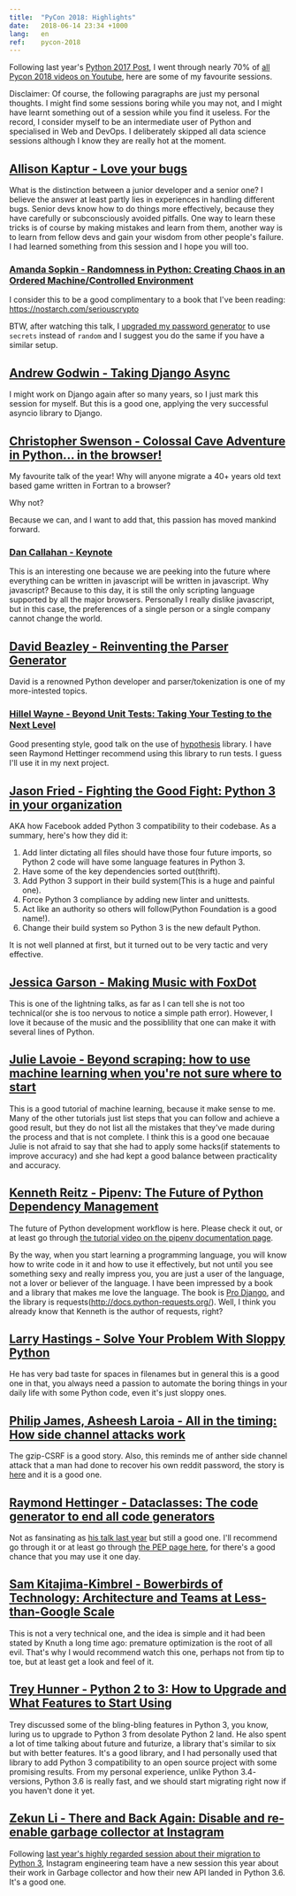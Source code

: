 ```yaml
---
title:  "PyCon 2018: Highlights"
date:   2018-06-14 23:34 +1000
lang:   en
ref:    pycon-2018
---
```


Following last year's [Python 2017 Post](/2017/pycon-2017.html), I went through nearly 70% of [all Pycon 2018 videos on Youtube](https://www.youtube.com/channel/UCsX05-2sVSH7Nx3zuk3NYuQ), here are some of my favourite sessions.

Disclaimer: Of course, the following paragraphs are just my personal thoughts. I might find some sessions boring while you may not, and I might have learnt something out of a session while you find it useless. For the record, I consider myself to be an intermediate user of Python and specialised in Web and DevOps. I deliberately skipped all data science sessions although I know they are really hot at the moment.

## [Allison Kaptur - Love your bugs](https://www.youtube.com/watch?v=HuuYwUxM-ZY)

What is the distinction between a junior developer and a senior one? I believe the answer at least partly lies in experiences in handling different bugs. Senior devs know how to do things more effectively, because they have carefully or subconsciously avoided pitfalls. One way to learn these tricks is of course by making mistakes and learn from them, another way is to learn from fellow devs and gain your wisdom from other people's failure. I had learned something from this session and I hope you will too.

### [Amanda Sopkin - Randomness in Python: Creating Chaos in an Ordered Machine/Controlled Environment](https://www.youtube.com/watch?v=EGF4G2feXx4)

I consider this to be a good complimentary to a book that I've been reading: https://nostarch.com/seriouscrypto

BTW, after watching this talk, I [upgraded my password generator](https://github.com/xiaket/etc/commit/88dca5e2b83dbf1c787c9071eb72ce5e04016f4c) to use `secrets` instead of `random` and I suggest you do the same if you have a similar setup.

## [Andrew Godwin - Taking Django Async](https://www.youtube.com/watch?v=-7taKQnndfo)

I might work on Django again after so many years, so I just mark this session for myself. But this is a good one, applying the very successful asyncio library to Django.

## [Christopher Swenson - Colossal Cave Adventure in Python... in the browser!](https://www.youtube.com/watch?v=RojaWIoBfOo)

My favourite talk of the year! Why will anyone migrate a 40+ years old text based game written in Fortran to a browser?

Why not?

Because we can, and I want to add that, this passion has moved mankind forward.

### [Dan Callahan - Keynote](https://www.youtube.com/watch?v=ITksU31c1WY)

This is an interesting one because we are peeking into the future where everything can be written in javascript will be written in javascript. Why javascript? Because to this day, it is still the only scripting language supported by all the major browsers. Personally I really dislike javascript, but in this case, the preferences of a single person or a single company cannot change the world.

## [David Beazley - Reinventing the Parser Generator](https://www.youtube.com/watch?v=zJ9z6Ge-vXs)

David is a renowned Python developer and parser/tokenization is one of my more-intested topics.

### [Hillel Wayne - Beyond Unit Tests: Taking Your Testing to the Next Level](https://www.youtube.com/watch?v=MYucYon2-lk)

Good presenting style, good talk on the use of [hypothesis](https://github.com/HypothesisWorks/hypothesis) library. I have seen Raymond Hettinger recommend using this library to run tests. I guess I'll use it in my next project.

## [Jason Fried - Fighting the Good Fight: Python 3 in your organization](https://www.youtube.com/watch?v=H4SS9yVWJYA)

AKA how Facebook added Python 3 compatibility to their codebase. As a summary, here's how they did it:

1. Add linter dictating all files should have those four future imports, so Python 2 code will have some language features in Python 3.
1. Have some of the key dependencies sorted out(thrift).
1. Add Python 3 support in their build system(This is a huge and painful one).
1. Force Python 3 compliance by adding new linter and unittests.
1. Act like an authority so others will follow(Python Foundation is a good name!).
1. Change their build system so Python 3 is the new default Python.

It is not well planned at first, but it turned out to be very tactic and very effective.

## [Jessica Garson - Making Music with FoxDot](https://www.youtube.com/watch?v=VJ0vibC_Hl0&t=462s)

This is one of the lightning talks, as far as I can tell she is not too technical(or she is too nervous to notice a simple path error). However, I love it because of the music and the possiblility that one can make it with several lines of Python.

## [Julie Lavoie - Beyond scraping: how to use machine learning when you're not sure where to start](https://www.youtube.com/watch?v=BwC01zoSRBc)

This is a good tutorial of machine learning, because it make sense to me. Many of the other tutorials just list steps that you can follow and achieve a good result, but they do not list all the mistakes that they've made during the process and that is not complete. I think this is a good one becauae Julie is not afraid to say that she had to apply some hacks(if statements to improve accuracy) and she had kept a good balance between practicality and accuracy.

## [Kenneth Reitz - Pipenv: The Future of Python Dependency Management](https://www.youtube.com/watch?v=GBQAKldqgZs)

The future of Python development workflow is here. Please check it out, or at least go through [the tutorial video on the pipenv documentation page](https://docs.pipenv.org).

By the way, when you start learning a programming language, you will know how to write code in it and how to use it effectively, but not until you see something sexy and really impress you, you are just a user of the language, not a lover or believer of the language. I have been impressed by a book and a library that makes me love the language. The book is [Pro Django](http://prodjango.com), and the library is requests(http://docs.python-requests.org/). Well, I think you already know that Kenneth is the author of requests, right?

## [Larry Hastings - Solve Your Problem With Sloppy Python](https://www.youtube.com/watch?v=Jd8ulMb6_ls)

He has very bad taste for spaces in filenames but in general this is a good one in that, you always need a passion to automate the boring things in your daily life with some Python code, even it's just sloppy ones.

## [Philip James, Asheesh Laroia - All in the timing: How side channel attacks work](https://www.youtube.com/watch?v=dT2xjgUInhQ)

The gzip-CSRF is a good story. Also, this reminds me of anther side channel attack that a man had done to recover his own reddit password, the story is [here](https://medium.freecodecamp.org/the-time-i-had-to-crack-my-own-reddit-password-a6077c0a13b4) and it is a good one.

## [Raymond Hettinger - Dataclasses: The code generator to end all code generators](https://www.youtube.com/watch?v=T-TwcmT6Rcw)

Not as fansinating as [his talk last year](https://www.youtube.com/watch?v=npw4s1QTmPg) but still a good one. I'll recommend go through it or at least go through [the PEP page here](https://www.python.org/dev/peps/pep-0557/), for there's a good chance that you may use it one day.

## [Sam Kitajima-Kimbrel - Bowerbirds of Technology: Architecture and Teams at Less-than-Google Scale](https://www.youtube.com/watch?v=0Z45gcIwwrQ)

This is not a very technical one, and the idea is simple and it had been stated by Knuth a long time ago: premature optimization is the root of all evil. That's why I would recommend watch this one, perhaps not from tip to toe, but at least get a look and feel of it.

## [Trey Hunner - Python 2 to 3: How to Upgrade and What Features to Start Using](https://www.youtube.com/watch?v=klaGx9Q_SOA)

Trey discussed some of the bling-bling features in Python 3, you know, luring us to upgrade to Python 3 from desolate Python 2 land. He also spent a lot of time talking about future and futurize, a library that's similar to six but with better features. It's a good library, and I had personally used that library to add Python 3 compatibility to an open source project with some promising results. From my personal experience, unlike Python 3.4- versions, Python 3.6 is really fast, and we should start migrating right now if you haven't done it yet.

## [Zekun Li - There and Back Again: Disable and re-enable garbage collector at Instagram](https://www.youtube.com/watch?v=WVnACT48CkE)

Following [last year's highly regarded session about their migration to Python 3](https://www.youtube.com/watch?v=66XoCk79kjM), Instagram engineering team have a new session this year about their work in Garbage collector and how their new API landed in Python 3.6. It's a good one.
